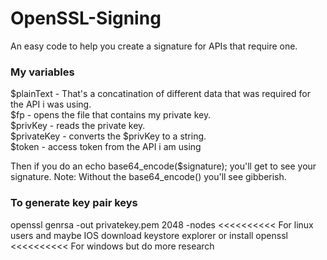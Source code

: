 # OpenSSL-Signing
An easy code to help you create a signature for APIs that require one.


### My variables
$plainText - That's a concatination of different data that was required for the API i was using. <br />
$fp - opens the file that contains my private key. <br />
$privKey - reads the private key. <br />
$privateKey - converts the $privKey to a string. <br />
$token - access token from the API i am using <br />

Then if you do an echo base64_encode($signature); you'll get to see your signature. 
Note: Without the  base64_encode() you'll see gibberish.

### To generate key pair keys
openssl genrsa -out privatekey.pem 2048 -nodes <<<<<<<<<< For linux users and maybe IOS
download keystore explorer or install openssl <<<<<<<<<< For windows but do more research 
